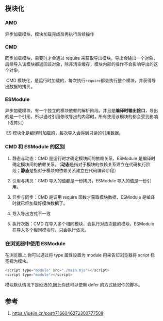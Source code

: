## 模块化

### AMD

异步加载模块，模块加载完成后再执行后续操作

### CMD

同步加载模块，需要时才会通过 require 来获取导出模块。导出会输出一个对象，后续导入该模块都返回该对象，除非清空缓存，模块内部的操作不会影响导出的这个对象。

​ CMD 模块化，是运行时加载的，每次执行`require`都会执行整个模块，并获得导出数据的拷贝。

### ESModule

异步加载模块，有一个独立的模块依赖的解析阶段。并且是**编译时输出接口**，导出的是一个引用，所以通过引用修改导出的内容时，所有使用该模块的都会受到影响（浅拷贝）

​ ES 模块化是编译时加载的，每次导入会得到只读的引用数据。

### CMD 和 ESModule 的区别

1. 静态与动态：CMD 是运行时才确定模块间的依赖关系，ESModule 是编译时确定模块间的依赖关系。（**动态**是指对于模块的依赖关系建立在代码执行阶段；**静态**是指对于模块的依赖关系建立在代码编译阶段）

2. 引用与拷贝：CMD 导入的值都是一份拷贝，ESModule 导入的值是一份引用。

3. 异步与同步：CMD 是调用 require 函数才获取模块数据，ESModule 是编译时就已经加载好模块数据了。

4. 导入导出方式不一致

5. 执行次数：CMD 在导入多个相同模块，会执行对应次数的模块，ESModule 在导入多个相同模块时，只会执行依次。

### 在浏览器中使用 ESModule

在浏览器上,你可以通过将 type 属性设置为 module 用来告知浏览器将 script 标签视为模块。

```js
<script type="module" src="./main.mjs"></script>
<script type="module"></script>
```

模块默认情况下是延迟的,因此你还可以使用 defer 的方式延迟你的脚本。

## 参考

1. https://juejin.cn/post/7166046272300777508
